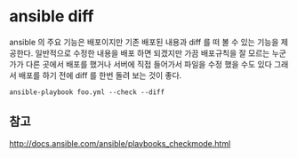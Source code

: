 # ansible diff
ansible 의 주요 기능은 배포이지만 기존 배포된 내용과 diff 를 떠 볼 수 있는 기능을 제공한다.
일반적으로 수정한 내용을 배포 하면 되겠지만 가끔 배포규칙을 잘 모르는 누군가가 다른 곳에서 배포를 했거나 서버에 직접 들어가서 파일을 수정 했을 수도 있다
그래서 배포를 하기 전에 diff 를 한번 돌려 보는 것이 좋다.


```
ansible-playbook foo.yml --check --diff
```

## 참고
http://docs.ansible.com/ansible/playbooks_checkmode.html
